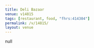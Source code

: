 ```yaml
---
title: Deli Bazaar
venue: v14815
tags: [restaurant, food, "fhrs:414304"]
permalink: /v/14815/
layout: venue
---
```

null
